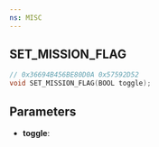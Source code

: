 ```yaml
---
ns: MISC
---
```

## SET_MISSION_FLAG

```c
// 0x36694B456BE80D0A 0x57592D52
void SET_MISSION_FLAG(BOOL toggle);
```

## Parameters
* **toggle**:
